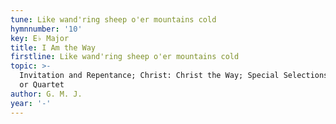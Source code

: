 ```yaml
---
tune: Like wand'ring sheep o'er mountains cold
hymnnumber: '10'
key: E♭ Major
title: I Am the Way
firstline: Like wand'ring sheep o'er mountains cold
topic: >-
  Invitation and Repentance; Christ: Christ the Way; Special Selections: Choir
  or Quartet
author: G. M. J.
year: '-'
---
```

